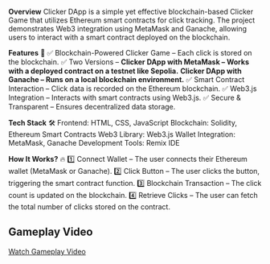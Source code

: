 **Overview**
Clicker DApp is a simple yet effective blockchain-based Clicker Game that utilizes Ethereum smart contracts for click tracking. 
The project demonstrates Web3 integration using MetaMask and Ganache, allowing users to interact with a smart contract deployed on the blockchain.

**Features** 🚀
✅ Blockchain-Powered Clicker Game – Each click is stored on the blockchain.
✅ Two Versions –
__Clicker DApp with MetaMask – Works with a deployed contract on a testnet like Sepolia.__
__Clicker DApp with Ganache – Runs on a local blockchain environment.__
✅ Smart Contract Interaction – Click data is recorded on the Ethereum blockchain.
✅ Web3.js Integration – Interacts with smart contracts using Web3.js.
✅ Secure & Transparent – Ensures decentralized data storage.

**Tech Stack** 🛠️
Frontend: HTML, CSS, JavaScript
Blockchain: Solidity, Ethereum Smart Contracts
Web3 Library: Web3.js
Wallet Integration: MetaMask, Ganache
Development Tools: Remix IDE

**How It Works?** 🔥
1️⃣ Connect Wallet – The user connects their Ethereum wallet (MetaMask or Ganache).
2️⃣ Click Button – The user clicks the button, triggering the smart contract function.
3️⃣ Blockchain Transaction – The click count is updated on the blockchain.
4️⃣ Retrieve Clicks – The user can fetch the total number of clicks stored on the contract.


## Gameplay Video
[Watch Gameplay Video]([https://youtu.be/6TksblPR-io?si=jxIEVk9n1kQS7QJ0](https://youtube.com/shorts/5sWTJrkivYg))


